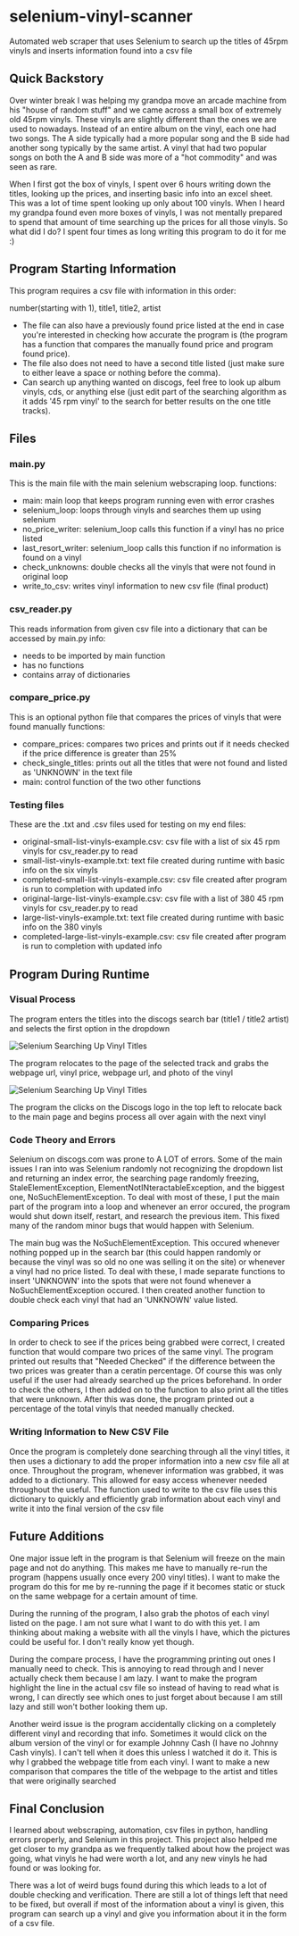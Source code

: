 # selenium-vinyl-scanner 
Automated web scraper that uses Selenium to search up the titles of 45rpm vinyls and inserts information found into a csv file

## Quick Backstory
Over winter break I was helping my grandpa move an arcade machine from his "house of random stuff" and we came across a small box of
extremely old 45rpm vinyls. These vinyls are slightly different than the ones we are used to nowadays. Instead of an entire album on
the vinyl, each one had two songs. The A side typically had a more popular song and the B side had another song typically by the same
artist. A vinyl that had two popular songs on both the A and B side was more of a "hot commodity" and was seen as rare. 

When I first got the box of vinyls, I spent over 6 hours writing down the titles, looking up the prices, and inserting basic info into
an excel sheet. This was a lot of time spent looking up only about 100 vinyls. When I heard my grandpa found even more boxes of vinyls,
I was not mentally prepared to spend that amount of time searching up the prices for all those vinyls. So what did I do? I spent four 
times as long writing this program to do it for me :)

## Program Starting Information
This program requires a csv file with information in this order:

number(starting with 1), title1, title2, artist

- The file can also have a previously found price listed at the end in case you're interested in checking how accurate the program is
(the program has a function that compares the manually found price and program found price).
- The file also does not need to have a second title listed (just make sure to either leave a space or nothing before the comma).
- Can search up anything wanted on discogs, feel free to look up album vinyls, cds, or anything else (just edit part of the searching
algorithm as it adds '45 rpm vinyl' to the search for better results on the one title tracks).

## Files
### main.py
This is the main file with the main selenium webscraping loop. 
functions:
- main: main loop that keeps program running even with error crashes
- selenium_loop: loops through vinyls and searches them up using selenium
- no_price_writer: selenium_loop calls this function if a vinyl has no price listed
- last_resort_writer: selenium_loop calls this function if no information is found on a vinyl
- check_unknowns: double checks all the vinyls that were not found in original loop
- write_to_csv: writes vinyl information to new csv file (final product)

### csv_reader.py
This reads information from given csv file into a dictionary that can be accessed by main.py
info:
- needs to be imported by main function
- has no functions
- contains array of dictionaries

### compare_price.py
This is an optional python file that compares the prices of vinyls that were found manually
functions:
- compare_prices: compares two prices and prints out if it needs checked if the price difference is greater than 25%
- check_single_titles: prints out all the titles that were not found and listed as 'UNKNOWN' in the text file
- main: control function of the two other functions

### Testing files
These are the .txt and .csv files used for testing on my end
files:
- original-small-list-vinyls-example.csv: csv file with a list of six 45 rpm vinyls for csv_reader.py to read
- small-list-vinyls-example.txt: text file created during runtime with basic info on the six vinyls
- completed-small-list-vinyls-example.csv: csv file created after program is run to completion with updated info
- original-large-list-vinyls-example.csv: csv file with a list of 380 45 rpm vinyls for csv_reader.py to read
- large-list-vinyls-example.txt: text file created during runtime with basic info on the 380 vinyls
- completed-large-list-vinyls-example.csv: csv file created after program is run to completion with updated info

## Program During Runtime
### Visual Process
The program enters the titles into the discogs search bar (title1 / title2 artist) and selects the first option in the dropdown

![Selenium Searching Up Vinyl Titles](discogs-main-page.png)

The program relocates to the page of the selected track and grabs the webpage url, vinyl price, webpage url, and photo of the vinyl

![Selenium Searching Up Vinyl Titles](discogs-vinyl-page.png)

The program the clicks on the Discogs logo in the top left to relocate back to the main page and begins process all over again with 
the next vinyl

### Code Theory and Errors
Selenium on discogs.com was prone to A LOT of errors. Some of the main issues I ran into was Selenium randomly not recognizing the dropdown
list and returning an index error, the searching page randomly freezing, StaleElementException, ElementNotINteractableException, and the 
biggest one, NoSuchElementException. To deal with most of these, I put the main part of the program into a loop and whenever an error 
occured, the program would shut down itself, restart, and research the previous item. This fixed many of the random minor bugs that would
happen with Selenium.

The main bug was the NoSuchElementException. This occured whenever nothing popped up in the search bar (this could happen randomly or because
the vinyl was so old no one was selling it on the site) or whenever a vinyl had no price listed. To deal with these, I made separate functions
to insert 'UNKNOWN' into the spots that were not found whenever a NoSuchElementException occured. I then created another function to double
check each vinyl that had an 'UNKNOWN' value listed. 

### Comparing Prices
In order to check to see if the prices being grabbed were correct, I created function that would compare two prices of the same vinyl. The 
program printed out results that "Needed Checked" if the difference between the two prices was greater than a ceratin percentage. Of course
this was only useful if the user had already searched up the prices beforehand. In order to check the others, I then added on to the function
to also print all the titles that were unknown. After this was done, the program printed out a percentage of the total vinyls that needed 
manually checked. 

### Writing Information to New CSV File
Once the program is completely done searching through all the vinyl titles, it then uses a dictionary to add the proper information into a
new csv file all at once. Throughout the program, whenever information was grabbed, it was added to a dictionary. This allowed for easy access
whenever needed throughout the useful. The function used to write to the csv file uses this dictionary to quickly and efficiently grab 
information about each vinyl and write it into the final version of the csv file

## Future Additions
One major issue left in the program is that Selenium will freeze on the main page and not do anything. This makes me have to manually re-run
the program (happens usually once every 200 vinyl titles). I want to make the program do this for me by re-running the page if it becomes
static or stuck on the same webpage for a certain amount of time. 

During the running of the program, I also grab the photos of each vinyl listed on the page. I am not sure what I want to do with this yet.
I am thinking about making a website with all the vinyls I have, which the pictures could be useful for. I don't really know yet though.

During the compare process, I have the programming printing out ones I manually need to check. This is annoying to read through and I never
actually check them because I am lazy. I want to make the program highlight the line in the actual csv file so instead of having to read what
is wrong, I can directly see which ones to just forget about because I am still lazy and still won't bother looking them up.

Another weird issue is the program accidentally clicking on a completely different vinyl and recording that info. Sometimes it would click 
on the album version of the vinyl or for example Johnny Cash (I have no Johnny Cash vinyls). I can't tell when it does this unless I watched
it do it. This is why I grabbed the webpage title from each vinyl. I want to make a new comparison that compares the title of the webpage to
the artist and titles that were originally searched

## Final Conclusion
I learned about webscraping, automation, csv files in python, handling errors properly, and Selenium in this project. This project also 
helped me get closer to my grandpa as we frequently talked about how the project was going, what vinyls he had were worth a lot, and any
new vinyls he had found or was looking for. 

There was a lot of weird bugs found during this which leads to a lot of double checking and verification. There are still a lot of things
left that need to be fixed, but overall if most of the information about a vinyl is given, this program can search up a vinyl and give you
information about it in the form of a csv file. 
